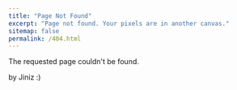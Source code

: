 ```yaml
---
title: "Page Not Found"
excerpt: "Page not found. Your pixels are in another canvas."
sitemap: false
permalink: /404.html
---
```


The requested page couldn't be found.

by Jiniz :)
